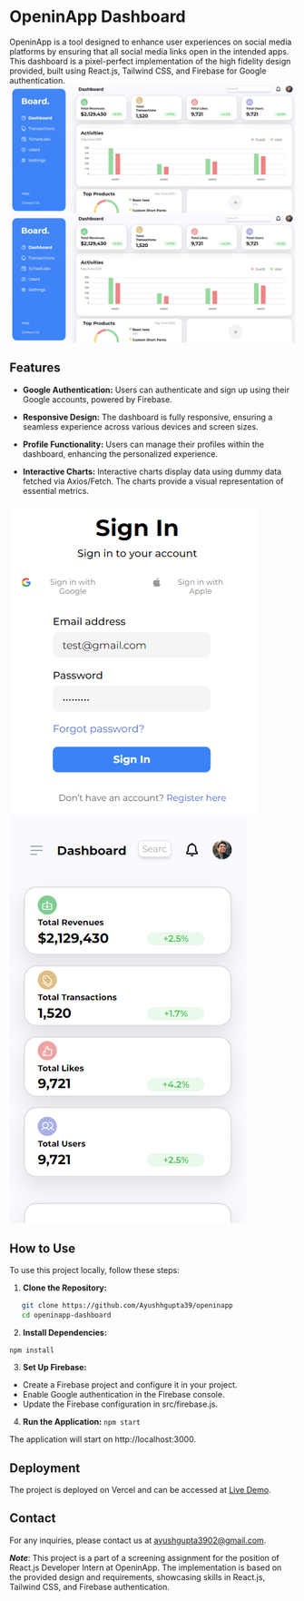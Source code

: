 # OpeninApp Dashboard

OpeninApp is a tool designed to enhance user experiences on social media platforms by ensuring that all social media links open in the intended apps. This dashboard is a pixel-perfect implementation of the high fidelity design provided, built using React.js, Tailwind CSS, and Firebase for Google authentication.
![Alt text](image-1.png)
![Dashboard](image-1.png)

## Features

- **Google Authentication:** Users can authenticate and sign up using their Google accounts, powered by Firebase.

- **Responsive Design:** The dashboard is fully responsive, ensuring a seamless experience across various devices and screen sizes.

- **Profile Functionality:** Users can manage their profiles within the dashboard, enhancing the personalized experience.

- **Interactive Charts:** Interactive charts display data using dummy data fetched via Axios/Fetch. The charts provide a visual representation of essential metrics.

![Mobile login](image-5.png)
![Mobile dashboard](image-4.png)

## How to Use

To use this project locally, follow these steps:

1. **Clone the Repository:**
 ```bash
    git clone https://github.com/Ayushhgupta39/openinapp
    cd openinapp-dashboard
``` 

2. **Install Dependencies:**
```
npm install
```

3. **Set Up Firebase:**
- Create a Firebase project and configure it in your project.
- Enable Google authentication in the Firebase console.
- Update the Firebase configuration in src/firebase.js.

4. **Run the Application:**
```npm start```

The application will start on http://localhost:3000.

## Deployment

The project is deployed on Vercel and can be accessed at [Live Demo](https://ayush-openinapp.vercel.app/).

## Contact
For any inquiries, please contact us at ayushgupta3902@gmail.com.

***Note***: This project is a part of a screening assignment for the position of React.js Developer Intern at OpeninApp. The implementation is based on the provided design and requirements, showcasing skills in React.js, Tailwind CSS, and Firebase authentication.